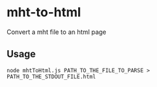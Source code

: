 mht-to-html
===========

Convert a mht file to an html page

Usage
--
    node mhtToHtml.js PATH_TO_THE_FILE_TO_PARSE > PATH_TO_THE_STDOUT_FILE.html
